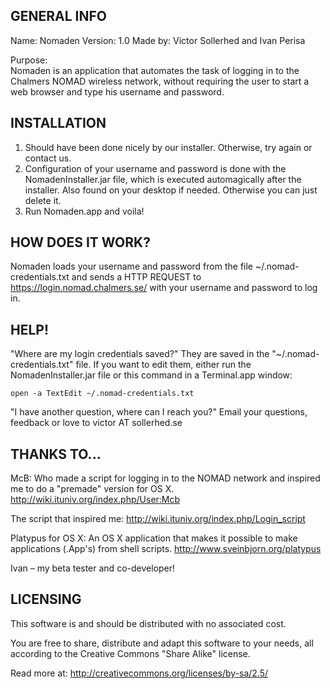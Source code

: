 ##	GENERAL INFO	##

Name:		Nomaden
Version:	1.0
Made by:	Victor Sollerhed and Ivan Perisa

Purpose:	
Nomaden is an application that automates the task of logging in to the Chalmers NOMAD wireless network, without requiring the user to start a web browser and type his username and password. 


##	INSTALLATION	##

1. Should have been done nicely by our installer. Otherwise, try again or contact us. 
2. Configuration of your username and password is done with the NomadenInstaller.jar file, which is executed automagically after the installer. Also found on your desktop if needed. Otherwise you can just delete it. 
3. Run Nomaden.app and voila!


##	HOW DOES IT WORK?	##

Nomaden loads your username and password from the file ~/.nomad-credentials.txt and sends a HTTP REQUEST to https://login.nomad.chalmers.se/ with your username and password to log in. 


##	HELP!	##

"Where are my login credentials saved?"
They are saved in the "~/.nomad-credentials.txt" file. If you want to edit them, either run the NomadenInstaller.jar file or this command in a Terminal.app window:

	open -a TextEdit ~/.nomad-credentials.txt

"I have another question, where can I reach you?"
Email your questions, feedback or love to victor AT sollerhed.se


##	THANKS TO...	##

McB:
Who made a script for logging in to the NOMAD network and inspired me to do a "premade" version for OS X.
http://wiki.ituniv.org/index.php/User:Mcb

The script that inspired me:
http://wiki.ituniv.org/index.php/Login_script

Platypus for OS X:
An OS X application that makes it possible to make applications (.App's) from shell scripts. 
http://www.sveinbjorn.org/platypus

Ivan – my beta tester and co-developer!


##	LICENSING	##

This software is and should be distributed with no associated cost. 

You are free to share, distribute and adapt this software to your needs, all according to the Creative Commons "Share Alike" license. 

Read more at: http://creativecommons.org/licenses/by-sa/2.5/